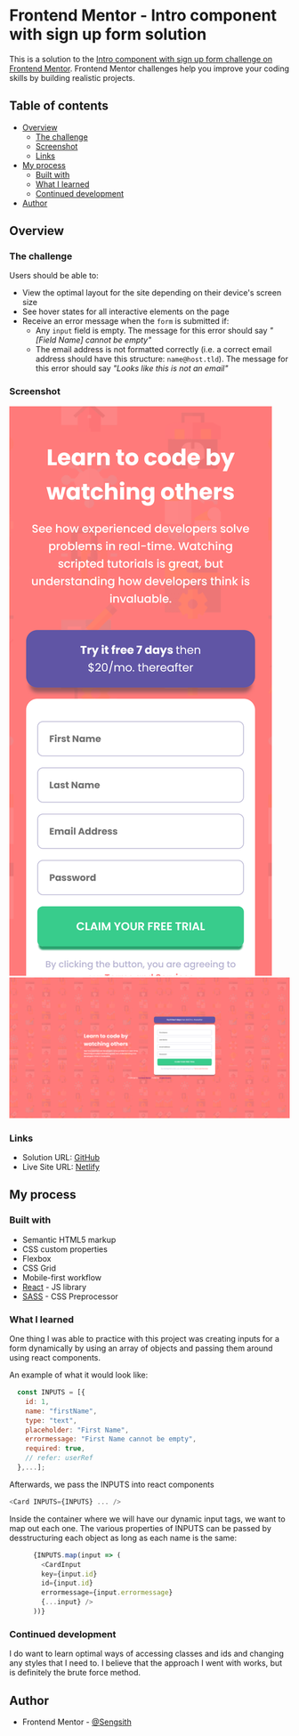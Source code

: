 # Frontend Mentor - Intro component with sign up form solution

This is a solution to the [Intro component with sign up form challenge on Frontend Mentor](https://www.frontendmentor.io/challenges/intro-component-with-signup-form-5cf91bd49edda32581d28fd1). Frontend Mentor challenges help you improve your coding skills by building realistic projects. 

## Table of contents

- [Overview](#overview)
  - [The challenge](#the-challenge)
  - [Screenshot](#screenshot)
  - [Links](#links)
- [My process](#my-process)
  - [Built with](#built-with)
  - [What I learned](#what-i-learned)
  - [Continued development](#continued-development)
- [Author](#author)

## Overview

### The challenge

Users should be able to:

- View the optimal layout for the site depending on their device's screen size
- See hover states for all interactive elements on the page
- Receive an error message when the `form` is submitted if:
  - Any `input` field is empty. The message for this error should say *"[Field Name] cannot be empty"*
  - The email address is not formatted correctly (i.e. a correct email address should have this structure: `name@host.tld`). The message for this error should say *"Looks like this is not an email"*

### Screenshot

![](./screenshot.png)
![](./screenshot2.png)

### Links

- Solution URL: [GitHub](https://github.com/Sengsith/react-signup-component)
- Live Site URL: [Netlify](https://your-live-site-url.com)

## My process

### Built with

- Semantic HTML5 markup
- CSS custom properties
- Flexbox
- CSS Grid
- Mobile-first workflow
- [React](https://reactjs.org/) - JS library
- [SASS](https://sass-lang.com/) - CSS Preprocessor


### What I learned

One thing I was able to practice with this project was creating inputs for a form dynamically by using an array of objects and passing them around using react components.

An example of what it would look like: 

```js
  const INPUTS = [{
    id: 1,
    name: "firstName",
    type: "text",
    placeholder: "First Name",
    errormessage: "First Name cannot be empty",
    required: true,
    // refer: userRef
  },...];
```

Afterwards, we pass the INPUTS into react components

```js
<Card INPUTS={INPUTS} ... />
```

Inside the container where we will have our dynamic input tags, we want to map out each one. The various properties of INPUTS can be passed by desstructuring each object as long as each name is the same:

```js
      {INPUTS.map(input => (
        <CardInput
        key={input.id}
        id={input.id}
        errormessage={input.errormessage}
        {...input} />
      ))}
```

### Continued development

I do want to learn optimal ways of accessing classes and ids and changing any styles that I need to. I believe that the approach I went with works, but is definitely the brute force method.

## Author

- Frontend Mentor - [@Sengsith](https://www.frontendmentor.io/profile/Sengsith)
